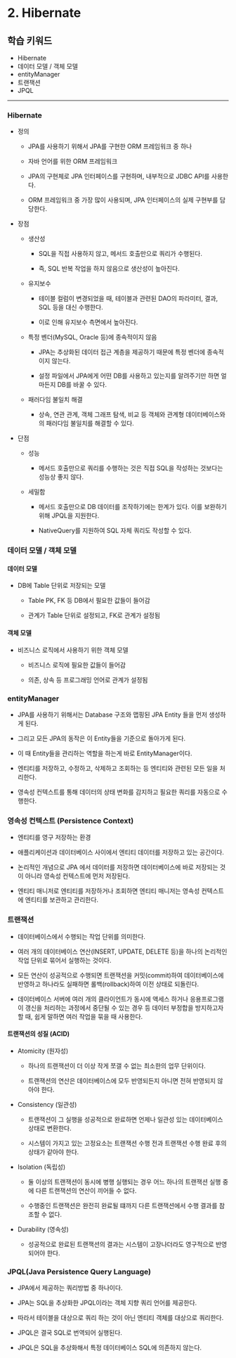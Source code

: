 # 2. Hibernate

## 학습 키워드

- Hibernate
- 데이터 모델 / 객체 모델
- entityManager
- 트랜잭션
- JPQL

***

### Hibernate

- 정의

  - JPA를 사용하기 위해서 JPA를 구현한 ORM 프레임워크 중 하나

  - 자바 언어를 위한 ORM 프레임워크

  - JPA의 구현체로 JPA 인터페이스를 구현하며, 내부적으로 JDBC API를 사용한다.

  - ORM 프레임워크 중 가장 많이 사용되며, JPA 인터페이스의 실제 구현부를 담당한다.

- 장점

  - 생산성

    - SQL을 직접 사용하지 않고, 메서드 호출만으로 쿼리가 수행된다.

    - 즉, SQL 반복 작업을 하지 않음으로 생산성이 높아진다.

  - 유지보수

    - 테이블 컬럼이 변경되었을 때, 테이블과 관련된 DAO의 파라미터, 결과, SQL 등을 대신 수행한다.

    - 이로 인해 유지보수 측면에서 높아진다.

  - 특정 벤더(MySQL, Oracle 등)에 종속적이지 않음

    - JPA는 추상화된 데이터 접근 계층을 제공하기 때문에 특정 벤더에 종속적이지 않는다.

    - 설정 파일에서 JPA에게 어떤 DB를 사용하고 있는지를 알려주기만 하면 얼마든지 DB를 바꿀 수 있다.

  - 패러다임 불일치 해결

    - 상속, 연관 관계, 객체 그래프 탐색, 비교 등 객체와 관계형 데이터베이스와의 패러다임 불일치를 해결할 수 있다.

- 단점

  - 성능

    - 메서드 호출만으로 쿼리를 수행하는 것은 직접 SQL을 작성하는 것보다는 성능상 좋지 않다.

  - 세밀함

    - 메서드 호출만으로 DB 데이터를 조작하기에는 한계가 있다. 이를 보완하기 위해 JPQL을 지원한다.

    - NativeQuery를 지원하여 SQL 자체 쿼리도 작성할 수 있다.

### 데이터 모델 / 객체 모델

#### 데이터 모델

- DB에 Table 단위로 저장되는 모델

  - Table PK, FK 등 DB에서 필요한 값들이 들어감

  - 관계가 Table 단위로 설정되고, FK로 관계가 설정됨

#### 객체 모델

- 비즈니스 로직에서 사용하기 위한 객체 모델

  - 비즈니스 로직에 필요한 값들이 들어감

  - 의존, 상속 등 프로그래밍 언어로 관계가 설정됨

### entityManager

- JPA를 사용하기 위해서는 Database 구조와 맵핑된 JPA Entity 들을 먼저 생성하게 된다.

- 그리고 모든 JPA의 동작은 이 Entity들을 기준으로 돌아가게 된다.

- 이 때 Entity들을 관리하는 역할을 하는게 바로 EntityManager이다.

- 엔티티를 저장하고, 수정하고, 삭제하고 조회하는 등 엔티티와 관련된 모든 일을 처리한다.

- 영속성 컨텍스트를 통해 데이터의 상태 변화를 감지하고 필요한 쿼리를 자동으로 수행한다.

### 영속성 컨텍스트 (Persistence Context)

- 엔티티를 영구 저장하는 환경

- 애플리케이션과 데이터베이스 사이에서 엔티티 데이터를 저장하고 있는 공간이다.

- 논리적인 개념으로 JPA 에서 데이터를 저장하면 데이터베이스에 바로 저장되는 것이 아니라 영속성 컨텍스트에 먼저 저장된다.

- 엔티티 매니저로 엔티티를 저장하거나 조회하면 엔티티 매니저는 영속성 컨텍스트에 엔티티를 보관하고 관리한다.

### 트랜잭션

- 데이터베이스에서 수행되는 작업 단위를 의미한다.

- 여러 개의 데이터베이스 연산(INSERT, UPDATE, DELETE 등)을 하나의 논리적인 작업 단위로 묶어서 실행하는 것이다.

- 모든 연산이 성공적으로 수행되면 트랜잭션을 커밋(commit)하여 데이터베이스에 반영하고 하나라도 실패하면 롤백(rollback)하여 이전 상태로 되돌린다.

- 데이터베이스 서버에 여러 개의 클라이언트가 동시에 액세스 하거나 응용프로그램이 갱신을 처리하는 과정에서 중단될 수 있는 경우 등 데이터 부정합을 방지하고자 할 때, 쉽게 말하면 여러 작업을 묶을 때 사용한다.

#### 트랜잭션의 성질 (ACID)

  - Atomicity (원자성)

    - 하나의 트랜잭션이 더 이상 작게 쪼갤 수 없는 최소한의 업무 단위이다.

    - 트랜잭션의 연산은 데이터베이스에 모두 반영되든지 아니면 전혀 반영되지 않아야 한다.

  - Consistency (일관성)

    - 트랜잭션이 그 실행을 성공적으로 완료하면 언제나 일관성 있는 데이터베이스 상태로 변환한다.

    - 시스템이 가지고 있는 고정요소는 트랜잭션 수행 전과 트랜잭션 수행 완료 후의 상태가 같아야 한다.

  - Isolation (독립성)

    - 둘 이상의 트랜잭션이 동시에 병행 실행되는 경우 어느 하나의 트랜잭션 실행 중에 다른 트랜잭션의 연산이 끼어들 수 없다.

    - 수행중인 트랜잭션은 완전히 완료될 떄까지 다른 트랜잭션에서 수행 결과를 참조할 수 없다.

  - Durability (영속성)

    - 성공적으로 완료된 트랜잭션의 결과는 시스템이 고장나더라도 영구적으로 반영되어야 한다.

### JPQL(Java Persistence Query Language)

- JPA에서 제공하는 쿼리방법 중 하나이다.

- JPA는 SQL을 추상화한 JPQL이라는 객체 지향 쿼리 언어를 제공한다.

- 따라서 테이블을 대상으로 쿼리 하는 것이 아닌 엔티티 객체를 대상으로 쿼리한다.

- JPQL은 결국 SQL로 번역되어 실행된다.

- JPQL은 SQL을 추상화해서 특정 데이터베이스 SQL에 의존하지 않는다.
